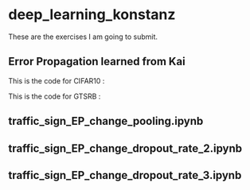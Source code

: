 # deep_learning_konstanz
These are the exercises I am going to submit.

Error Propagation learned from Kai
---


This is the code for CIFAR10 :

This is the code for GTSRB : 

## traffic_sign_EP_change_pooling.ipynb
## traffic_sign_EP_change_dropout_rate_2.ipynb
## traffic_sign_EP_change_dropout_rate_3.ipynb

